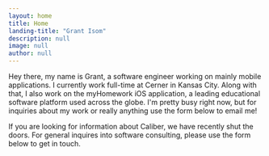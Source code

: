 ```yaml
---
layout: home
title: Home
landing-title: "Grant Isom"
description: null
image: null
author: null
---
```


Hey there, my name is Grant, a software engineer working on mainly mobile applications. I currently work full-time at Cerner in Kansas City. Along with that, I also work on the myHomework iOS application, a leading educational software platform used across the globe. I'm pretty busy right now, but for inquiries about my work or really anything use the form below to email me!

If you are looking for information about Caliber, we have recently shut the doors. For general inquires into software consulting, please use the form below to get in touch.
